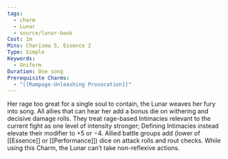 ```yaml
---
tags:
  - charm
  - Lunar
  - source/lunar-book
Cost: 1m
Mins: Charisma 5, Essence 2
Type: Simple
Keywords:
  - Uniform
Duration: One song
Prerequisite Charms:
  - "[[Rampage-Unleashing Provocation]]"
---
```

Her rage too great for a single soul to contain, the Lunar weaves her fury into song. All allies that can hear her add a bonus die on withering and decisive damage rolls. They treat rage-based Intimacies relevant to the current fight as one level of intensity stronger; Defining Intimacies instead elevate their modifier to +5 or −4. Allied battle groups add (lower of [[Essence]] or [[Performance]]) dice on attack rolls and rout checks. While using this Charm, the Lunar can’t take non-reflexive actions.